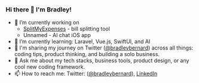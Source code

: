 ### Hi there 👋 I'm Bradley!

- 🔭 I’m currently working on
  -  [SplitMyExpenses](https://splitmyexpenses.com) - bill splitting tool
  -  Unnamed - AI chat iOS app 
- 🌱 I’m currently learning: Laravel, Vue.js, SwiftUI, and AI
- 🎤 I'm sharing my journey on Twitter ([@bradleybernard](https://twitter.com)) across all things: coding tips, product thinking, and building a solo business.
- 💬 Ask me about my tech stacks, business tools, product design, or any cool new coding framework.
- 📫 How to reach me: Twitter: ([@bradleybernard](https://twitter.com)), [LinkedIn](https://linkedin.com/in/bradleybernard) 
